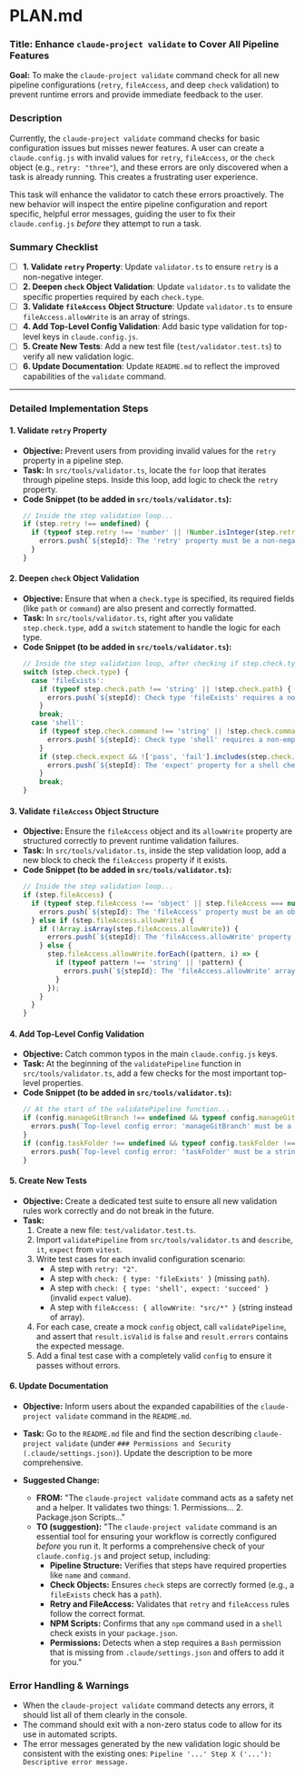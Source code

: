 
# PLAN.md

### **Title: Enhance `claude-project validate` to Cover All Pipeline Features**

**Goal:** To make the `claude-project validate` command check for all new pipeline configurations (`retry`, `fileAccess`, and deep `check` validation) to prevent runtime errors and provide immediate feedback to the user.

### **Description**

Currently, the `claude-project validate` command checks for basic configuration issues but misses newer features. A user can create a `claude.config.js` with invalid values for `retry`, `fileAccess`, or the `check` object (e.g., `retry: "three"`), and these errors are only discovered when a task is already running. This creates a frustrating user experience.

This task will enhance the validator to catch these errors proactively. The new behavior will inspect the entire pipeline configuration and report specific, helpful error messages, guiding the user to fix their `claude.config.js` *before* they attempt to run a task.

### **Summary Checklist**

-   [ ] **1. Validate `retry` Property**: Update `validator.ts` to ensure `retry` is a non-negative integer.
-   [ ] **2. Deepen `check` Object Validation**: Update `validator.ts` to validate the specific properties required by each `check.type`.
-   [ ] **3. Validate `fileAccess` Object Structure**: Update `validator.ts` to ensure `fileAccess.allowWrite` is an array of strings.
-   [ ] **4. Add Top-Level Config Validation**: Add basic type validation for top-level keys in `claude.config.js`.
-   [ ] **5. Create New Tests**: Add a new test file (`test/validator.test.ts`) to verify all new validation logic.
-   [ ] **6. Update Documentation**: Update `README.md` to reflect the improved capabilities of the `validate` command.

---

### **Detailed Implementation Steps**

#### **1. Validate `retry` Property**

*   **Objective:** Prevent users from providing invalid values for the `retry` property in a pipeline step.
*   **Task:** In `src/tools/validator.ts`, locate the `for` loop that iterates through pipeline steps. Inside this loop, add logic to check the `retry` property.
*   **Code Snippet (to be added in `src/tools/validator.ts`):**
    ```typescript
    // Inside the step validation loop...
    if (step.retry !== undefined) {
      if (typeof step.retry !== 'number' || !Number.isInteger(step.retry) || step.retry < 0) {
        errors.push(`${stepId}: The 'retry' property must be a non-negative integer, but found '${step.retry}'.`);
      }
    }
    ```

#### **2. Deepen `check` Object Validation**

*   **Objective:** Ensure that when a `check.type` is specified, its required fields (like `path` or `command`) are also present and correctly formatted.
*   **Task:** In `src/tools/validator.ts`, right after you validate `step.check.type`, add a `switch` statement to handle the logic for each type.
*   **Code Snippet (to be added in `src/tools/validator.ts`):**
    ```typescript
    // Inside the step validation loop, after checking if step.check.type is valid...
    switch (step.check.type) {
      case 'fileExists':
        if (typeof step.check.path !== 'string' || !step.check.path) {
          errors.push(`${stepId}: Check type 'fileExists' requires a non-empty 'path' string property.`);
        }
        break;
      case 'shell':
        if (typeof step.check.command !== 'string' || !step.check.command) {
          errors.push(`${stepId}: Check type 'shell' requires a non-empty 'command' string property.`);
        }
        if (step.check.expect && !['pass', 'fail'].includes(step.check.expect)) {
          errors.push(`${stepId}: The 'expect' property for a shell check must be either "pass" or "fail".`);
        }
        break;
    }
    ```

#### **3. Validate `fileAccess` Object Structure**

*   **Objective:** Ensure the `fileAccess` object and its `allowWrite` property are structured correctly to prevent runtime validation failures.
*   **Task:** In `src/tools/validator.ts`, inside the step validation loop, add a new block to check the `fileAccess` property if it exists.
*   **Code Snippet (to be added in `src/tools/validator.ts`):**
    ```typescript
    // Inside the step validation loop...
    if (step.fileAccess) {
      if (typeof step.fileAccess !== 'object' || step.fileAccess === null) {
        errors.push(`${stepId}: The 'fileAccess' property must be an object.`);
      } else if (step.fileAccess.allowWrite) {
        if (!Array.isArray(step.fileAccess.allowWrite)) {
          errors.push(`${stepId}: The 'fileAccess.allowWrite' property must be an array of strings.`);
        } else {
          step.fileAccess.allowWrite.forEach((pattern, i) => {
            if (typeof pattern !== 'string' || !pattern) {
              errors.push(`${stepId}: The 'fileAccess.allowWrite' array contains an invalid value at index ${i}. All values must be non-empty strings.`);
            }
          });
        }
      }
    }
    ```

#### **4. Add Top-Level Config Validation**

*   **Objective:** Catch common typos in the main `claude.config.js` keys.
*   **Task:** At the beginning of the `validatePipeline` function in `src/tools/validator.ts`, add a few checks for the most important top-level properties.
*   **Code Snippet (to be added in `src/tools/validator.ts`):**
    ```typescript
    // At the start of the validatePipeline function...
    if (config.manageGitBranch !== undefined && typeof config.manageGitBranch !== 'boolean') {
      errors.push(`Top-level config error: 'manageGitBranch' must be a boolean (true or false).`);
    }
    if (config.taskFolder !== undefined && typeof config.taskFolder !== 'string') {
      errors.push(`Top-level config error: 'taskFolder' must be a string.`);
    }
    ```

#### **5. Create New Tests**

*   **Objective:** Create a dedicated test suite to ensure all new validation rules work correctly and do not break in the future.
*   **Task:**
    1.  Create a new file: `test/validator.test.ts`.
    2.  Import `validatePipeline` from `src/tools/validator.ts` and `describe`, `it`, `expect` from `vitest`.
    3.  Write test cases for each invalid configuration scenario:
        *   A step with `retry: "2"`.
        *   A step with `check: { type: 'fileExists' }` (missing `path`).
        *   A step with `check: { type: 'shell', expect: 'succeed' }` (invalid `expect` value).
        *   A step with `fileAccess: { allowWrite: "src/*" }` (string instead of array).
    4.  For each case, create a mock `config` object, call `validatePipeline`, and assert that `result.isValid` is `false` and `result.errors` contains the expected message.
    5.  Add a final test case with a completely valid `config` to ensure it passes without errors.

#### **6. Update Documentation**

*   **Objective:** Inform users about the expanded capabilities of the `claude-project validate` command in the `README.md`.
*   **Task:** Go to the `README.md` file and find the section describing `claude-project validate` (under `### Permissions and Security (.claude/settings.json)`). Update the description to be more comprehensive.

*   **Suggested Change:**
    *   **FROM:** "The `claude-project validate` command acts as a safety net and a helper. It validates two things: 1. Permissions... 2. Package.json Scripts..."
    *   **TO (suggestion):** "The `claude-project validate` command is an essential tool for ensuring your workflow is correctly configured *before* you run it. It performs a comprehensive check of your `claude.config.js` and project setup, including:
        *   **Pipeline Structure:** Verifies that steps have required properties like `name` and `command`.
        *   **Check Objects:** Ensures `check` steps are correctly formed (e.g., a `fileExists` check has a `path`).
        *   **Retry and FileAccess:** Validates that `retry` and `fileAccess` rules follow the correct format.
        *   **NPM Scripts:** Confirms that any `npm` command used in a `shell` check exists in your `package.json`.
        *   **Permissions:** Detects when a step requires a `Bash` permission that is missing from `.claude/settings.json` and offers to add it for you."

### **Error Handling & Warnings**

*   When the `claude-project validate` command detects any errors, it should list all of them clearly in the console.
*   The command should exit with a non-zero status code to allow for its use in automated scripts.
*   The error messages generated by the new validation logic should be consistent with the existing ones: `Pipeline '...' Step X ('...'): Descriptive error message.`
